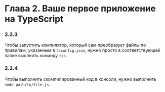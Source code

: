 # Глава 2. Ваше первое приложение на TypeScript
### 2.2.3
Чтобы запустить компилятор, который сам преобразует файлы по правилам, указанным в `tsconfig.json`, нужно просто в соответствующей папке выолнить команду `tsc`.
### 2.2.4
Чтобы выполнить скомпилированный код в консоли, нужно выполнить `node path/to/file.js`.